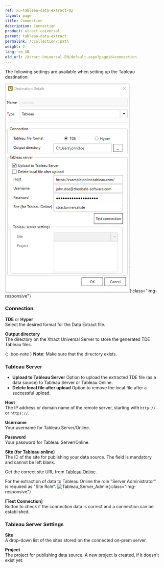 ```yaml
---
ref: xu-tableau-data-extract-02
layout: page
title: Connection
description: Connection
product: xtract-universal
parent: tableau-data-extract
permalink: /:collection/:path
weight: 2
lang: en_GB
old_url: /Xtract-Universal-EN/default.aspx?pageid=connection
---
```


The following settings are available when setting up the Tableau destination:

![tableauDestinationDetails-hyper](/img/content/tableauDestinationDetails-hyper.png){:class="img-responsive"}

### Connection
**TDE** or **Hyper**<br>
Select the desired format for the Data Extract file.

**Output directory**<br>
The directory on the Xtract Universal Server to store the generated TDE Tableau files.

{: .box-note }
**Note:** Make sure that the directory exists.



### Tableau Server
- **Upload to Tableau Server**
Option to upload the extracted TDE file (as a data source) to Tableau Server or Tableau Online.
- **Delete local file after upload**
Option to remove the local file after a successful upload.

**Host**<br>
The IP address or domain name of the remote server, starting with `http://` or `https://`.

**Username**<br>
Your username for Tableau Server/Online.

**Password**<br>
Your password for Tableau Server/Online.

**Site (for Tableau online)**<br>
The ID of the site for publishing your data source. 
The field is mandatory and cannot be left blank. 

Get the correct site URL from [Tableau Online](https://online.tableau.com/#/site/Site/workbooks).

For the extraction of data to Tableau Online the role "Server Administrator" is required as "Site Role".
![Tableau_Server_Admin](/img/content/tableau_server_admin.png){:class="img-responsive"}

**[Test Connection]**<br>
Button to check if the connection data is correct and a connection can be established.

### Tableau Server Settings
**Site**<br>
A drop-down list of the sites stored on the connected on-prem server.

**Project**<br>
The project for publishing data source. A new project is created, if it doesn't exist yet.
